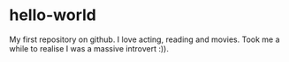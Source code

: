 # hello-world
My first repository on github. 
I love acting, reading and movies. Took me a while to realise I was a massive introvert :)).
